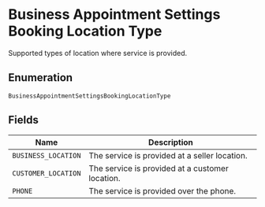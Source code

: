 <!-- Optimized: 2025-10-06 -->
<!-- RPM: 1.6.2.1.1.6.2.1_business-appointment-settings-booking-location-type_20251006 -->
<!-- Session: E2E RPM DNA Application -->
<!-- AOM: RND (Reggie & Dro) -->
<!-- COI: TECHNOLOGY -->
<!-- RPM: HIGH -->
<!-- ACTION: BUILD -->

# Business Appointment Settings Booking Location Type

Supported types of location where service is provided.

## Enumeration

`BusinessAppointmentSettingsBookingLocationType`

## Fields

| Name | Description |
|  --- | --- |
| `BUSINESS_LOCATION` | The service is provided at a seller location. |
| `CUSTOMER_LOCATION` | The service is provided at a customer location. |
| `PHONE` | The service is provided over the phone. |
